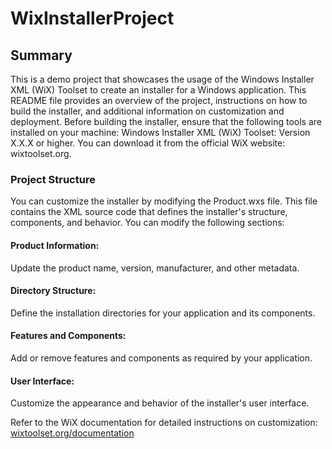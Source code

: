 # WixInstallerProject

## Summary
This is a demo project that showcases the usage of the Windows Installer XML (WiX) Toolset to create an installer for a Windows application. This README file provides an overview of the project, instructions on how to build the installer, and additional information on customization and deployment.
Before building the installer, ensure that the following tools are installed on your machine:
Windows Installer XML (WiX) Toolset: Version X.X.X or higher. You can download it from the official WiX website: wixtoolset.org.

### Project Structure
You can customize the installer by modifying the Product.wxs file. This file contains the XML source code that defines the installer's structure, components, and behavior. 
You can modify the following sections:
#### Product Information: 
Update the product name, version, manufacturer, and other metadata.
#### Directory Structure: 
Define the installation directories for your application and its components.
#### Features and Components: 
Add or remove features and components as required by your application.
#### User Interface: 
Customize the appearance and behavior of the installer's user interface.

Refer to the WiX documentation for detailed instructions on customization: 
[wixtoolset.org/documentation](wixtoolset.org/documentation)

